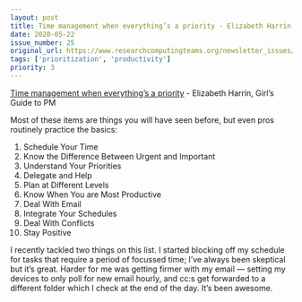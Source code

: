 ```yaml
---
layout: post
title: Time management when everything’s a priority - Elizabeth Harrin, Girl’s Guide to PM
date: 2020-05-22
issue_number: 25
original_url: https://www.researchcomputingteams.org/newsletter_issues/0025
tags: ['prioritization', 'productivity']
priority: 3
---
```


<!-- markdownlint-disable MD033 -->
<!-- markdownlint-disable MD041 -->
<!-- markdownlint-disable MD049 -->

[Time management when everything’s a priority](https://www.girlsguidetopm.com/time-management-tips/) - Elizabeth Harrin, Girl’s Guide to PM

Most of these items are things you will have seen before, but even pros routinely practice the basics:

1. Schedule Your Time
2. Know the Difference Between Urgent and Important
3. Understand Your Priorities
4. Delegate and Help
5. Plan at Different Levels
6. Know When You are Most Productive
7. Deal With Email
8. Integrate Your Schedules
9. Deal With Conflicts
10. Stay Positive

I recently tackled two things on this list.  I started blocking off my schedule for tasks that require a period of focussed time; I’ve always been skeptical but it’s great.  Harder for me was getting firmer with my email — setting my devices to only poll for new email hourly, and cc:s get forwarded to a different folder which I check at the end of the day.  It’s been awesome.
